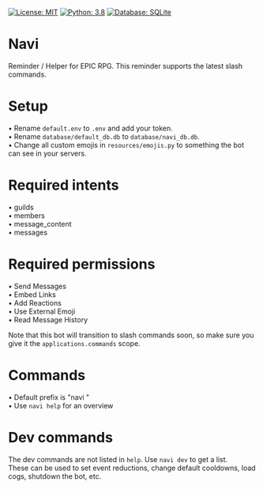 [![License: MIT](https://img.shields.io/badge/License-MIT-yellow.svg)](https://opensource.org/licenses/MIT) [![Python: 3.8](https://img.shields.io/badge/Python-3.8-brightgreen.svg)](https://www.python.org/) [![Database: SQLite](https://img.shields.io/badge/Database-SQLite-blue.svg)](https://www.sqlite.org/index.html)
# Navi

Reminder / Helper for EPIC RPG. This reminder supports the latest slash commands.

# Setup
• Rename `default.env` to `.env` and add your token.  
• Rename `database/default_db.db` to `database/navi_db.db`.  
• Change all custom emojis in `resources/emojis.py` to something the bot can see in your servers.

# Required intents
• guilds  
• members  
• message_content  
• messages  

# Required permissions
• Send Messages  
• Embed Links  
• Add Reactions  
• Use External Emoji  
• Read Message History  

Note that this bot will transition to slash commands soon, so make sure you give it the `applications.commands` scope.

# Commands
• Default prefix is "navi "  
• Use `navi help` for an overview  

# Dev commands
 The dev commands are not listed in `help`. Use `navi dev` to get a list.  
 These can be used to set event reductions, change default cooldowns, load cogs, shutdown the bot, etc.
